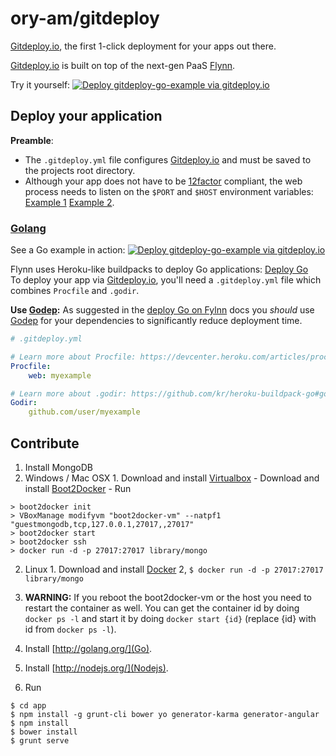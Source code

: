 # ory-am/gitdeploy

[Gitdeploy.io](http://gitdeploy.io), the first 1-click deployment for your apps out there.

[Gitdeploy.io](http://gitdeploy.io) is built on top of the next-gen PaaS [Flynn](http://flynn.io).

Try it yourself: 
[![Deploy gitdeploy-go-example via gitdeploy.io](https://img.shields.io/badge/gitdeploy.io-deploy%20gitdeploy--go--example/master-green.svg)](http://localhost:8124/deploy?repository=https%3A%2F%2Fgithub.com%2Fory-am%2Fgitdeploy-go-example.git)

## Deploy your application

**Preamble**:
* The `.gitdeploy.yml` file configures [Gitdeploy.io](http://gitdeploy.io) and must be saved to the projects root directory.
* Although your app does not have to be [12factor](http://12factor.net/) compliant, the web process needs to listen on
the `$PORT` and `$HOST` environment variables:
[Example 1](https://github.com/ory-am/gitdeploy-go-example/blob/master/main.go#L22-L23)
[Example 2](https://github.com/ory-am/gitdeploy-go-example/blob/master/main.go#L124-L125).  

### [Golang](http://golang.org/)

See a Go example in action: 
[![Deploy gitdeploy-go-example via gitdeploy.io](https://img.shields.io/badge/gitdeploy.io-deploy%20gitdeploy--go--example/master-green.svg)](http://localhost:8124/deploy?repository=https%3A%2F%2Fgithub.com%2Fory-am%2Fgitdeploy-go-example.git)

Flynn uses Heroku-like buildpacks to deploy Go applications: [Deploy Go](https://flynn.io/docs/how-to-deploy-go)  
To deploy your app via [Gitdeploy.io](http://gitdeploy.io), you'll need a `.gitdeploy.yml` file which combines
`Procfile` and `.godir`.

**Use [Godep](https://github.com/tools/godep):** As suggested in the [deploy Go on Fylnn](https://flynn.io/docs/how-to-deploy-go) docs you *should* use
[Godep](https://github.com/tools/godep) for your dependencies to significantly reduce deployment time.

```yml
# .gitdeploy.yml

# Learn more about Procfile: https://devcenter.heroku.com/articles/procfile
Procfile:
    web: myexample

# Learn more about .godir: https://github.com/kr/heroku-buildpack-go#godir-and-godeps
Godir:
    github.com/user/myexample
```

### 

## Contribute

1. Install MongoDB
  1. Windows / Mac OSX
    1. Download and install [Virtualbox](https://www.virtualbox.org/)
    - Download and install [Boot2Docker](http://boot2docker.io/)
    - Run  
```
> boot2docker init
> VBoxManage modifyvm "boot2docker-vm" --natpf1 "guestmongodb,tcp,127.0.0.1,27017,,27017"
> boot2docker start
> boot2docker ssh
> docker run -d -p 27017:27017 library/mongo
```
  2. Linux
    1. Download and install [Docker](https://www.docker.com/)
    2, `$ docker run -d -p 27017:27017 library/mongo`
  3. **WARNING:** If you reboot the boot2docker-vm or the host you need to restart the container as well. You can get the container id by doing `docker ps -l` and start it by doing `docker start {id}` (replace {id} with id from `docker ps -l`).

2. Install [http://golang.org/](Go).
3. Install [http://nodejs.org/](Nodejs).
4. Run  
```
$ cd app
$ npm install -g grunt-cli bower yo generator-karma generator-angular
$ npm install
$ bower install
$ grunt serve
```
